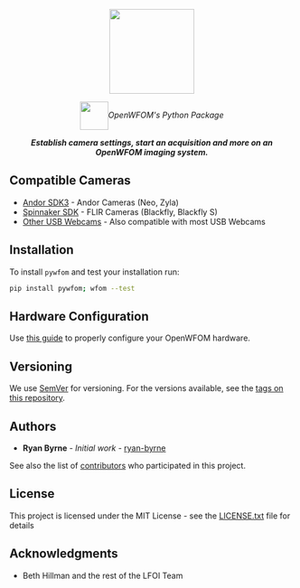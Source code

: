 <p align="center"><img align="center" height=150 src="https://github.com/ryan-byrne/pywfom/blob/master/docs/banner.png"></p>
<p align="center"><img align="center" height=50 src="https://github.com/ryan-byrne/pywfom/blob/master/docs/icon1.png"><i>OpenWFOM's Python Package</i></p>

<b><i><p align="center">Establish camera settings, start an acquisition and more on an OpenWFOM imaging system.</p></i></b>

## Compatible Cameras

* [Andor SDK3]() - Andor Cameras (Neo, Zyla)
* [Spinnaker SDK]() - FLIR Cameras (Blackfly, Blackfly S)
* [Other USB Webcams]() - Also compatible with most USB Webcams

## Installation

To install ```pywfom``` and test your installation run:

```bash
pip install pywfom; wfom --test
```

## Hardware Configuration

Use [this guide]() to properly configure your OpenWFOM hardware.

## Versioning

We use [SemVer](http://semver.org/) for versioning. For the versions available, see the [tags on this repository](https://github.com/ryan-byrne/wfom/tags).

## Authors

* **Ryan Byrne** - *Initial work* - [ryan-byrne](https://github.com/ryan-byrne)

See also the list of [contributors](https://github.com/ryan-byrne/wfom/contributors) who participated in this project.

## License

This project is licensed under the MIT License - see the [LICENSE.txt](LICENSE.txt) file for details

## Acknowledgments

* Beth Hillman and the rest of the LFOI Team
